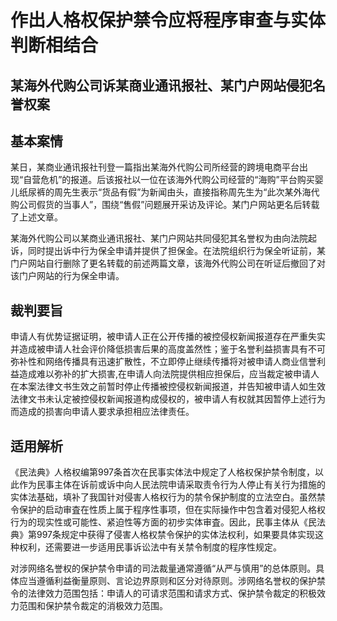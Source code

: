 # 作出人格权保护禁令应将程序审查与实体判断相结合



## 某海外代购公司诉某商业通讯报社、某门户网站侵犯名誉权案

## 基本案情

某日，某商业通讯报社刊登一篇指出某海外代购公司所经营的跨境电商平台出现“自营危机”的报道。后该报社以一位在该海外代购公司经营的“海购”平台购买婴儿纸尿裤的周先生表示“货品有假”为新闻由头，直接指称周先生为“此次某外海代购公司假货的当事人”，围绕“售假”问题展开采访及评论。某门户网站更名后转载了上述文章。

某海外代购公司以某商业通讯报社、某门户网站共同侵犯其名誉权为由向法院起诉，同时提出诉中行为保全申请并提供了担保金。在法院组织行为保全听证前，某门户网站自行删除了更名转载的前述两篇文章，该海外代购公司在听证后撤回了对该门户网站的行为保全申请。

## 裁判要旨

申请人有优势证据证明，被申请人正在公开传播的被控侵权新闻报道存在严重失实并造成被申请人社会评价降低损害后果的高度盖然性；鉴于名誉利益损害具有不可弥补性和网络传播具有迅速扩散性，不立即停止继续传播将对被申请人商业信誉利益造成难以弥补的扩大损害,在申请人向法院提供相应担保后，应当裁定被申请人在本案法律文书生效之前暂时停止传播被控侵权新闻报道，并告知被申请人如生效法律文书未认定被控侵权新闻报道构成侵权的，被申请人有权就其因暂停上述行为而造成的损害向申请人要求承担相应法律责任。

## 适用解析

《民法典》人格权编第997条首次在民事实体法中规定了人格权保护禁令制度，以此作为民事主体在诉前或诉中向人民法院申请采取责令行为人停止有关行为措施的实体法基础，填补了我国针对侵害人格权行为的禁令保护制度的立法空白。虽然禁令保护的启动审査在性质上属于程序性事项，但在实际操作中包含着对侵犯人格权行为的现实性或可能性、紧迫性等方面的初步实体审査。因此，民事主体从《民法典》第997条规定中获得了侵害人格权禁令保护的实体法权利，如果要具体实现这种权利，还需要进一步适用民事诉讼法中有关禁令制度的程序性规定。

对涉网络名誉权的保护禁令申请的司法裁量通常遵循“从严与慎用”的总体原则。具体应当遵循利益衡量原则、言论边界原则和区分对待原则。涉网络名誉权的保护禁令的法律效力范围包括：申请人的可请求范围和请求方式、保护禁令裁定的积极效力范围和保护禁令裁定的消极效力范围。
